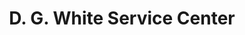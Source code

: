 ---
title: "D. G. White Service Center"
url: /askewville/d-g-white-service-center/
shop: car repair
---